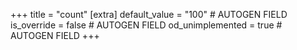 +++
title = "count"
[extra]
default_value = "100" # AUTOGEN FIELD
is_override = false # AUTOGEN FIELD
od_unimplemented = true # AUTOGEN FIELD
+++